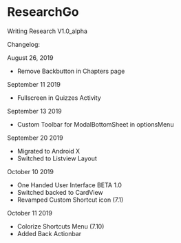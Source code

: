 # ResearchGo
Writing Research
V1.0_alpha

Changelog:

August 26, 2019
- Remove Backbutton in Chapters page

September 11 2019
- Fullscreen in Quizzes Activity

September 13 2019
- Custom Toolbar for ModalBottomSheet in optionsMenu

September 20 2019

- Migrated to Android X
- Switched to Listview Layout


October 10 2019
- One Handed User Interface BETA 1.0
- Switched backed to CardView
- Revamped Custom Shortcut icon (7.1)

October 11 2019
- Colorize Shortcuts Menu (7.10)
- Added Back Actionbar
